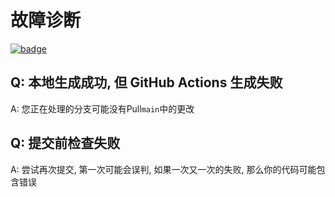 # 故障诊断

[![badge](https://img.shields.io/endpoint.svg?url=https%3A%2F%2Fgezf7g7pd5.execute-api.ap-northeast-1.amazonaws.com%2Fdefault%2Fsource_up_to_date%3Fowner%3Derg-lang%26repos%3Derg%26ref%3Dmain%26path%3Ddoc/EN/dev_guide/troubleshooting.md%26commit_hash%3De033e4942e70657008427f05def2d1b1bfb5ed66)](https://gezf7g7pd5.execute-api.ap-northeast-1.amazonaws.com/default/source_up_to_date?owner=erg-lang&repos=erg&ref=main&path=doc/EN/dev_guide/troubleshooting.md&commit_hash=e033e4942e70657008427f05def2d1b1bfb5ed66)

## Q: 本地生成成功, 但 GitHub Actions 生成失败

A: 您正在处理的分支可能没有Pull`main`中的更改

## Q: 提交前检查失败

A: 尝试再次提交, 第一次可能会误判, 如果一次又一次的失败, 那么你的代码可能包含错误
